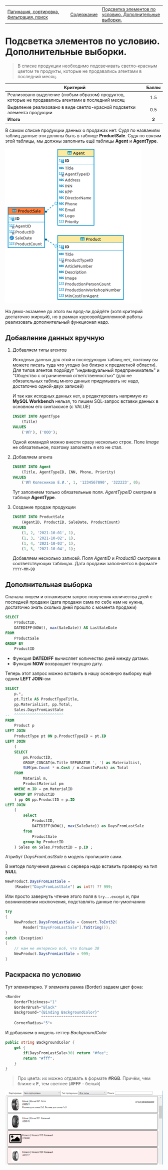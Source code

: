 <table style="width: 100%;"><tr><td style="width: 40%;">
<a href="../articles/cs_pagination.md">Пагинация, сортировка, фильтрация, поиск
</a></td><td style="width: 20%;">
<a href="../readme.md">Содержание
</a></td><td style="width: 40%;">
<a href="../articles/cs_coloring.md">Подсветка элементов по условию. Дополнительные выборки.
</a></td><tr></table>

# Подсветка элементов по условию. Дополнительные выборки.

>В списке продукции необходимо подсвечивать светло-красным цветом те продукты, которые не продавались агентами в последний месяц.

Критерий | Баллы
---------|:---:
Реализовано выделение (любым образом) продуктов, которые не продавались агентами в последний месяц | 1.5
Выделение реализовано в виде светло-красной подсветки элемента продукции | 0.5
**Итого** | **2**

В самом списке продукции данных о продажах нет. Судя по названиям таблиц данные эти должны быть в таблице **ProductSale**. Судя по связям этой таблицы, мы должны заполнить ещё таблицы **Agent** и **AgentType**.

![](../img/01068.png)

На демо-экзамене до этого вы вряд-ли дойдёте (хотя критерий достаточно жирный), но в рамках курсовой/дипломной работы реализовать дополнительный функционал надо.

## Добавление данных вручную

1. Добавляем типы агентов

    Исходных данных для этой и последующих таблиц нет, поэтому вы можете писать туда что угодно (но близко к предметной области). Для типов агентов подойдут "индивидуальный предприниматель" и "Общество с ограниченной ответственностью" (для не обязательных таблиц много данных придумывать не надо, достаточно одной-двух записей)

    И так как исходных данных нет, а редактировать напрямую из **MySQL Workbench** нельзя, то пишем SQL-запрос вставки данных в основном его синтаксисе (с VALUE)

    ```sql
    INSERT INTO AgentType
        (Title)
    VALUES 
        ('ИП'), ('ООО');
    ```

    Одной командой можно внести сразу несколько строк. Поле *Image* не обязательное, поэтому заполнять я его не стал.

2. Добавляем агента

    ```sql
    INSERT INTO Agent
        (Title, AgentTypeID, INN, Phone, Priority)
    VALUES
        ('ИП Колесников Е.И.', 1, '1234567890', '322223', 0);
    ```

    Тут заполняем только обязательные поля. *AgentTypeID* смотрим в таблице **AgentType**.

3. Создание продаж продукции

    ```sql
    INSERT INTO ProductSale
        (AgentID, ProductID, SaleDate, ProductCount)
    VALUES
        (1, 2, '2021-10-01', 1),
        (1, 3, '2021-10-02', 1),
        (1, 4, '2021-10-03', 1),
        (1, 5, '2021-10-04', 1);
    ```

    Добавляем несколько записей. Поля *AgentID* и *ProductID* смотрим в соответствующих таблицах. Дата продажи заполняется в формате `YYYY-MM-DD`

## Дополнительная выборка

Сначала пишем и отлаживаем запрос получения количества дней с последней продажи (дата продажи сама по себе нам не нужна, достаточно знать сколько дней прошло с момента продажи)

```sql
SELECT 
    ProductID, 
    DATEDIFF(NOW(), max(SaleDate)) AS LastSaleDate
FROM 
    ProductSale
GROUP BY 
    ProductID
```

* Функция **DATEDIFF** вычисляет количество дней между датами. 
* Функция **NOW** возвращает текущую дату.

Теперь этот запрос можно вставить в нашу основную выборку ещё одним **LEFT JOIN**-ом

```sql
SELECT 
    p.*,
    pt.Title AS ProductTypeTitle,
    pp.MaterialList, pp.Total,
    Sales.DaysFromLastSale
--  ^^^^^^^^^^^^^^^^^^^^^^
FROM
    Product p
LEFT JOIN
    ProductType pt ON p.ProductTypeID = pt.ID
LEFT JOIN
    (
    SELECT
        pm.ProductID,
        GROUP_CONCAT(m.Title SEPARATOR ', ') as MaterialList, 
        SUM(pm.Count * m.Cost / m.CountInPack) as Total
    FROM
        Material m,
        ProductMaterial pm
    WHERE m.ID = pm.MaterialID
    GROUP BY ProductID
    ) pp ON pp.ProductID = p.ID
LEFT JOIN 
    (
        select 
            ProductID, 
            DATEDIFF(NOW(), max(SaleDate)) as DaysFromLastSale
        from 
            ProductSale
        group by ProductID
    ) Sales on Sales.ProductID = p.ID ;
```

Атрибут *DaysFromLastSale* в модель пропишите сами.

В методе получения данных с сервера надо вставить проверку на тип **NULL**

```cs
NewProduct.DaysFromLastSale = 
    (Reader["DaysFromLastSale"] as int?) ?? 999;
```

Или просто завернуть чтение этого поля в `try...except` и, при возникновении исключения, подставлять данные по-умолчанию

```cs
try
{
    NewProduct.DaysFromLastSale = Convert.ToInt32(
        Reader["DaysFromLastSale"].ToString());
}
catch (Exception)
{
    // нам не интересно всё, что больше 30
    NewProduct.DaysFromLastSale = 999;
}
```

## Раскраска по условию

Тут элементарно. У элемента рамка (Border) задаем цвет фона:

```cs
<Border 
    BorderThickness="1" 
    BorderBrush="Black" 
    Background="{Binding BackgroundColor}"
                ^^^^^^^^^^^^^^^^^^^^^^^^^
    CornerRadius="5">
```

И добавляем в модель геттер *BackgroundColor*

```cs
public string BackgroundColor {
    get {
        if(DaysFromLastSale>30) return "#fee";
        return "#fff";
    }
}
```

>Про цвета: их можно отдавать в формате **#RGB**. Причём, чем ближе к **F**, тем светлее (**#FFF** - белый)

![](../img/01069.png)